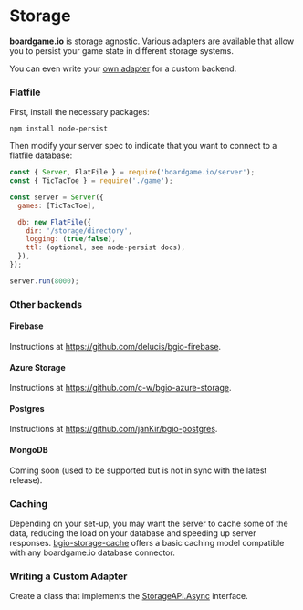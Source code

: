 # Storage

**boardgame.io** is storage agnostic. Various adapters are
available that allow you to persist your game state in
different storage systems.

You can even write your [own adapter](/storage?id=writing-a-custom-adapter)
for a custom backend.

### Flatfile

First, install the necessary packages:

```
npm install node-persist
```

Then modify your server spec to indicate that you want to connect to a flatfile database:

```js
const { Server, FlatFile } = require('boardgame.io/server');
const { TicTacToe } = require('./game');

const server = Server({
  games: [TicTacToe],

  db: new FlatFile({
    dir: '/storage/directory',
    logging: (true/false),
    ttl: (optional, see node-persist docs),
  }),
});

server.run(8000);
```

### Other backends

#### Firebase

Instructions at https://github.com/delucis/bgio-firebase.

#### Azure Storage

Instructions at https://github.com/c-w/bgio-azure-storage.

#### Postgres

Instructions at https://github.com/janKir/bgio-postgres.

#### MongoDB

Coming soon (used to be supported but is not in sync with the
latest release).

### Caching

Depending on your set-up, you may want the server to cache some of the data,
reducing the load on your database and speeding up server responses.
[bgio-storage-cache](https://github.com/delucis/bgio-storage-cache) offers
a basic caching model compatible with any boardgame.io database connector.

### Writing a Custom Adapter

Create a class that implements the [StorageAPI.Async](https://github.com/boardgameio/boardgame.io/blob/main/src/server/db/base.ts) interface.
